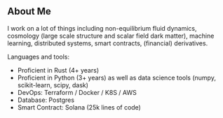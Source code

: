 ## About Me

I work on a lot of things including non-equilibrium fluid dynamics, cosmology (large scale structure and scalar field dark matter), machine learning, distributed systems, smart contracts, (financial) derivatives.



Languages and tools:

* Proficient in Rust (4+ years)
* Proficient in Python (3+ years) as well as data science tools (numpy, scikit-learn, scipy, dask)
* DevOps: Terraform / Docker / K8S / AWS
* Database: Postgres
* Smart Contract: Solana (25k lines of code)



